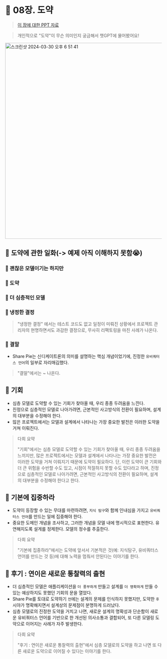 # 🎯 08장. 도약
> [이 장에 대한 PPT 자료](https://www.slideshare.net/kukuman/domain-driven-design-8)

> 개인적으로 "도약"이 무슨 의미인지 궁금해서 챗GPT에 물어봤어요!
<img width="630" alt="스크린샷 2024-03-30 오후 6 51 41" src="https://github.com/THE-BOOK-READERS/Eric-Evans-DDD/assets/60481383/cb161b84-a527-4d7e-9a20-2834bd69824b">


## 🎈 도약에 관한 일화(-> 예제 아직 이해하지 못함😭)
### 🍋 괜찮은 모델이기는 하지만

### 🍋 도약

### 🍋 더 심층적인 모델

### 🍋 냉정한 결정

> "냉정한 결정" 에서는 테스트 코드도 없고 일정이 미뤄진 상황에서 프로젝트 관리자의 현명하면서도 과감한 결정으로, 무사히 리팩토링을 마친 사례가 나온다.


### 🍋 결말
- Share Pie는 신디케이트론의 의미를 설명하는 핵심 개념이었기에, 진정한 `유비쿼터스 언어`의 일부로 자리매김했다.

> "결말"에서는 ~ 나온다.

## 🎈 기회
- 심층 모델로 도약할 수 있는 기회가 찾아올 때, 우리 종종 두려움을 느낀다.
- 진정으로 심층적인 모델로 나아가려면, 근본적인 사고방식의 전환이 필요하며, 설계의 대부분을 수정해야 한다.
- 많은 프로젝트에서는 모델과 설계에서 나타나는 가장 중요한 발전은 이러한 도약을 거쳐 이뤄진다.

> 다희 요약
> 
> "기회"에서는 심층 모델로 도약할 수 있는 기회가 찾아올 때, 우리 종종 두려움을 느끼지만, 많은 프로젝트에서는 모델과 설계에서 나타나는 가장 중요한 발전은 이러한 도약을 거쳐 이뤄지기 때문에 도약이 필요하다.
> 단, 이런 도약이 큰 기회와 더 큰 위험을 수반할 수도 있고, 시점이 적절하지 못할 수도 있다라고 하며, 진정으로 심층적인 모델로 나아가려면, 근본적인 사고방식의 전환이 필요하며, 설계의 대부분을 수정해야 한다고 한다.



## 🎈 기본에 집중하라
- 도약이 등장할 수 있는 무대를 마련하려면, `지식 탐구`와 함께 인내심을 가지고 `유비쿼터스 언어`를 만드는 일에 집중해야 한다.
- 중요한 도메인 개념을 조사하고, 그러한 개념을 모델 내에 명시적으로 표현한다. 유연해지도록 설게를 정제한다. 모델의 정수를 추출한다.

> 다희 요약
> 
> "기본에 집중하라"에서는 도약에 앞서서 기본적은 것(예: 지식탐구, 유비쿼터스 언어를 만드는 것 등)에 대해 노력을 멈춰서 안된다는 이야기를 한다.



## 🎈 후기 : 연이은 새로운 통찰력의 출현
- 더 심층적인 모델은 애플리케이션을 `더 풍부하게` 만들고 설계를 `더 명확하게` 만들 수 있는 예상하지도 못했던 기회의 문을 열었다.
- Share Pie를 토대로 도약하기 `전`에는 설계의 문제를 인식하지 못했지만, 도약한 `후` 시야가 명확해지면서 설계상의 문제점이 분명하게 드러났다.
- 심층 모델로의 진정한 도약을 거치고 나면, 새로운 설계의 명확성과 단순함이 새로운 유비쿼터스 언어를 기반으로 한 개선된 의사소통과 결합되어, 또 다른 모델링 도약으로 이어지는 사례가 자주 발생한다.

> 다희 요약
> 
> "후기 : 연이은 새로운 통찰력의 출현"에서 심층 모델로의 도약을 하고 나면 또 다른 새로운 도약으로 이어질 수 있다는 이야기를 한다.


